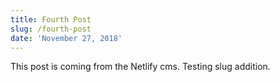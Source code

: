 ```yaml
---
title: Fourth Post
slug: /fourth-post
date: 'November 27, 2018'
---
```

This post is coming from the Netlify cms. Testing slug addition.
